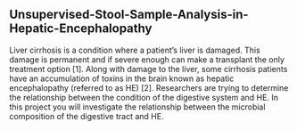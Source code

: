 ## Unsupervised-Stool-Sample-Analysis-in-Hepatic-Encephalopathy

Liver cirrhosis is a condition where a patient’s liver is damaged. This damage is permanent and if severe enough can make a transplant the only treatment option [1]. Along with damage to the liver, some cirrhosis patients have an accumulation of toxins in the brain known as hepatic encephalopathy (referred to as HE) [2]. Researchers are trying to determine the relationship between the condition of the digestive system and HE. In this project you will investigate the relationship between the microbial composition of the digestive tract and HE. 
